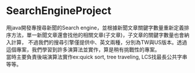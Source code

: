 # SearchEngineProject
用java開發專搜尋新聞的Search engine，並根據新聞文章關鍵字數量重新定義排序方法，單一新聞文章還會找他的相關文章(子文章)，子文章的關鍵字數量也會納入計算， 不過我們的搜尋引擎僅提供中、英文兩種，分別為TW與US版本。透過這個專案，我們學習到許多演算法並實作，算是稍有挑戰性的專案。<br>
當時主要負責後端演算法實作ex:quick sort, tree traveling, LCS找最長公共字串等等。
